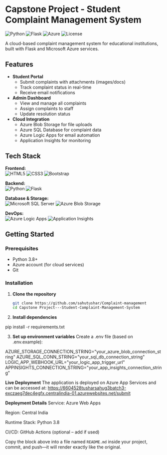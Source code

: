 # Capstone Project - Student Complaint Management System

![Python](https://img.shields.io/badge/Python-3.8%2B-blue?logo=python)
![Flask](https://img.shields.io/badge/Flask-2.x-black?logo=flask)
![Azure](https://img.shields.io/badge/Azure%20Cloud-Deployed-blue?logo=microsoft-azure)
![License](https://img.shields.io/badge/License-MIT-green)

A cloud-based complaint management system for educational institutions, built with Flask and Microsoft Azure services.

## Features

- **Student Portal**
  - Submit complaints with attachments (images/docs)
  - Track complaint status in real-time
  - Receive email notifications
- **Admin Dashboard**
  - View and manage all complaints
  - Assign complaints to staff
  - Update resolution status
- **Cloud Integration**
  - Azure Blob Storage for file uploads
  - Azure SQL Database for complaint data
  - Azure Logic Apps for email automation
  - Application Insights for monitoring

## Tech Stack

**Frontend:**  
![HTML5](https://img.shields.io/badge/HTML5-E34F26?logo=html5&logoColor=white)
![CSS3](https://img.shields.io/badge/CSS3-1572B6?logo=css3&logoColor=white)
![Bootstrap](https://img.shields.io/badge/Bootstrap-7952B3?logo=bootstrap&logoColor=white)

**Backend:**  
![Python](https://img.shields.io/badge/Python-3.8%2B-blue?logo=python)
![Flask](https://img.shields.io/badge/Flask-2.x-black?logo=flask)

**Database & Storage:**  
![Microsoft SQL Server](https://img.shields.io/badge/SQL%20Server-CC2927?logo=microsoft-sql-server&logoColor=white)
![Azure Blob Storage](https://img.shields.io/badge/Azure%20Blob%20Storage-0078D4?logo=microsoft-azure&logoColor=white)

**DevOps:**  
![Azure Logic Apps](https://img.shields.io/badge/Azure%20Logic%20Apps-0078D4?logo=microsoft-azure&logoColor=white)
![Application Insights](https://img.shields.io/badge/Application%20Insights-0078D4?logo=microsoft-azure&logoColor=white)

## Getting Started

### Prerequisites

- Python 3.8+
- Azure account (for cloud services)
- Git

### Installation

1. **Clone the repository**

   ```bash
   git clone https://github.com/sahutushar/Complaint-management
   cd Capstone Project---Student-Complaint-Management-System
   
2. **Install dependencies**

pip install -r requirements.txt

3. **Set up environment variables**
Create a .env file (based on .env.example):

AZURE_STORAGE_CONNECTION_STRING="your_azure_blob_connection_string"
AZURE_SQL_CONN_STRING="your_sql_db_connection_string"
LOGIC_APP_WEBHOOK_URL="your_logic_app_trigger_url"
APPINSIGHTS_CONNECTION_STRING="your_app_insights_connection_string"

 
**Live Deployment**
The application is deployed on Azure App Services and can be accessed at:
https://6604528tusharsahug3batch3-exczaeg7dec4egfx.centralindia-01.azurewebsites.net/submit

**Deployment Details**
Service: Azure Web Apps

Region: Central India

Runtime Stack: Python 3.8

CI/CD: GitHub Actions (optional – add if used)


Copy the block above into a file named `README.md` inside your project, commit, and push—it will render exactly like the original.







